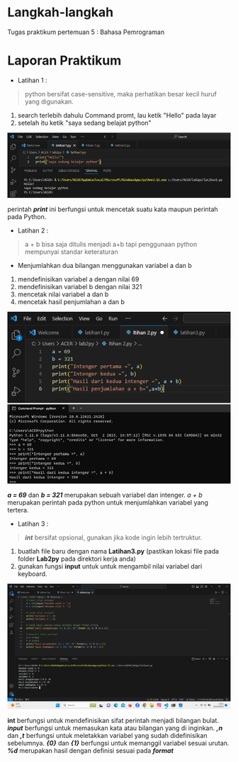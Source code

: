 # Langkah-langkah #
Tugas praktikum pertemuan 5 : Bahasa Pemrograman
# Laporan Praktikum #
* Latihan 1 :
> python bersifat case-sensitive, maka perhatikan besar kecil huruf yang digunakan.
 1.  search terlebih dahulu Command promt, lau ketik "Hello" pada layar
 2.  setelah itu ketik "saya sedang belajat python"
    
![alt text](https://github.com/oktavia18/lab2py/blob/main/ss/Screenshot%201.png?raw=true)


perintah __*print*__ ini berfungsi untuk mencetak suatu kata maupun perintah pada Python.

* Latihan 2 :
  
> a + b bisa saja ditulis menjadi a+b tapi penggunaan python mempunyai standar keteraturan
   * Menjumlahkan dua bilangan menggunakan variabel a dan b
   1. mendefinisikan variabel a dengan nilai 69
   2. mendefinisikan variabel b dengan nilai 321
   3. mencetak nilai variabel a dan b
   4. mencetak hasil penjumlahan a dan b
           
![alt text](https://github.com/oktavia18/lab2py/blob/main/ss/Screenshot%202.png?raw=true)
![alt text](https://github.com/oktavia18/lab2py/blob/main/ss/ss%202.png?raw=true)

__*a = 69*__ dan __*b = 321*__ merupakan sebuah variabel dan intenger. *a + b* merupakan perintah pada python untuk menjumlahkan variabel yang tertera.

* Latihan 3 :
> __*int*__ bersifat opsional, gunakan jika kode ingin lebih tertruktur.
   1.  buatlah file baru dengan nama __Latihan3.py__ (pastikan lokasi file pada folder __Lab2py__ pada direktori kerja anda)
   2. gunakan fungsi __input__ untuk untuk mengambil nilai variabel dari keyboard.

![alt text](https://github.com/oktavia18/lab2py/blob/main/ss/Screenshot%203.png?raw=true)

**int** berfungsi untuk mendefinisikan sifat perintah menjadi bilangan bulat. __*input*__ berfungsi untuk memasukan kata atau bilangan yang di inginkan. __*,n*__ dan __*,t*__ berfungsi untuk meletakkan variabel yang sudah didefinisikan sebelumnya. __*{0}*__ dan __*{1}*__ berfungsi untuk memanggil variabel sesuai urutan. __*%d*__ merupakan hasil dengan definisi sesuai pada __*format*__
